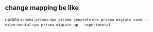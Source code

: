 ## change mapping be like

update `schema.prisma`
`npx prisma generate`
`npx prisma migrate save --experimental`
`npx prisma migrate up --experimental`
